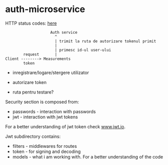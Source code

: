 # auth-microservice

HTTP status codes: [here](https://en.wikipedia.org/wiki/List_of_HTTP_status_codes)

```
                    Auth service
                      ^
                      | trimit la ruta de autorizare tokenul primit
                      | 
                      | primesc id-ul user-ului
        request       |           
Client --------> Measurements
        token
```


- inregistrare/logare/stergere utilizator
- autorizare token

- ruta pentru testare?

Security section is composed from:
- passwords - interaction with passwords
- jwt - interaction with jwt tokens

For a better understanding of jwt token check www.jwt.io.

Jwt subdirectory contains:

- filters - middlewares for routes
- token - for signing and decoding
- models - what i am working with. For a better understanding of the code
